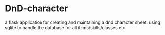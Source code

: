 # DnD-character
a flask application for creating and maintaining a dnd character sheet. using sqlite to handle the database for all items/skills/classes etc 
